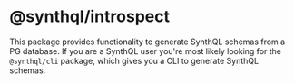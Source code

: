 # @synthql/introspect

This package provides functionality to generate SynthQL schemas from a PG database.
If you are a SynthQL user you're most likely looking for the `@synthql/cli` package, which
gives you a CLI to generate SynthQL schemas.
